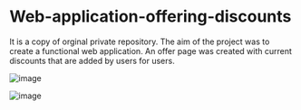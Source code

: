 # Web-application-offering-discounts

It is a copy of orginal private repository. The aim of the project was to create a functional web application. An offer page was created with current discounts that are added by users for users.

![image](https://user-images.githubusercontent.com/48753446/202917450-dc0160bf-27ef-4244-85ce-4585957c9f49.png)

![image](https://user-images.githubusercontent.com/48753446/202917455-1037a2aa-ed2a-4306-8914-c42e53035857.png)
